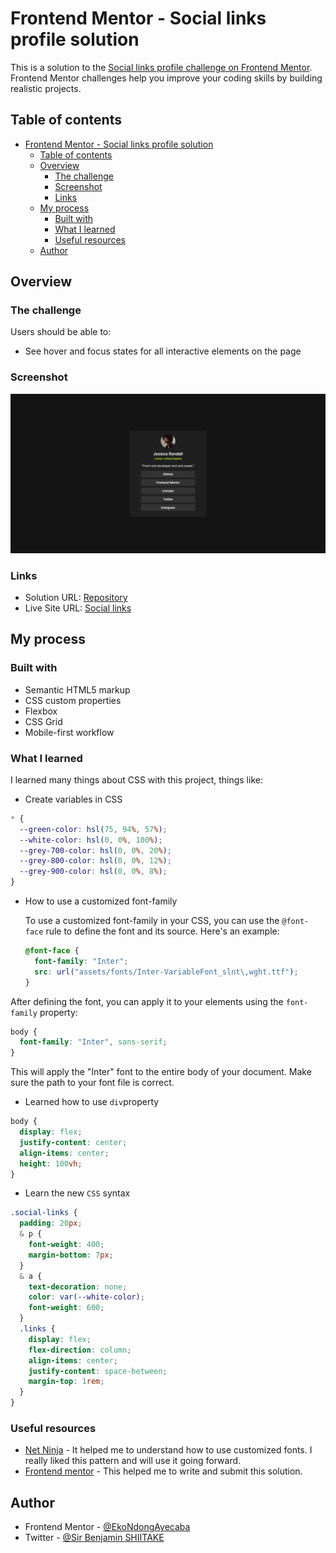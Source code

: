 # Frontend Mentor - Social links profile solution

This is a solution to the [Social links profile challenge on Frontend Mentor](https://www.frontendmentor.io/challenges/social-links-profile-UG32l9m6dQ). Frontend Mentor challenges help you improve your coding skills by building realistic projects.

## Table of contents

- [Frontend Mentor - Social links profile solution](#frontend-mentor---social-links-profile-solution)
  - [Table of contents](#table-of-contents)
  - [Overview](#overview)
    - [The challenge](#the-challenge)
    - [Screenshot](#screenshot)
    - [Links](#links)
  - [My process](#my-process)
    - [Built with](#built-with)
    - [What I learned](#what-i-learned)
    - [Useful resources](#useful-resources)
  - [Author](#author)

## Overview

### The challenge

Users should be able to:

- See hover and focus states for all interactive elements on the page

### Screenshot

![Screenshot of the solution](./preview.png)

### Links

- Solution URL: [Repository](https://github.com/EkoNdongAyecaba/social-links-profile)
- Live Site URL: [Social links](https://ekondongayecaba.github.io/social-links-profile/)

## My process

### Built with

- Semantic HTML5 markup
- CSS custom properties
- Flexbox
- CSS Grid
- Mobile-first workflow

### What I learned

I learned many things about CSS with this project, things like:

- Create variables in CSS

```css
* {
  --green-color: hsl(75, 94%, 57%);
  --white-color: hsl(0, 0%, 100%);
  --grey-700-color: hsl(0, 0%, 20%);
  --grey-800-color: hsl(0, 0%, 12%);
  --grey-900-color: hsl(0, 0%, 8%);
}
```

- How to use a customized font-family

  To use a customized font-family in your CSS, you can use the `@font-face` rule to define the font and its source. Here's an example:

  ```css
  @font-face {
    font-family: "Inter";
    src: url("assets/fonts/Inter-VariableFont_slnt\,wght.ttf");
  }
  ```

After defining the font, you can apply it to your elements using the `font-family` property:

```css
body {
  font-family: "Inter", sans-serif;
}
```

This will apply the "Inter" font to the entire body of your document. Make sure the path to your font file is correct.

- Learned how to use `div`property

```css
body {
  display: flex;
  justify-content: center;
  align-items: center;
  height: 100vh;
}
```

- Learn the new `CSS` syntax

```css
.social-links {
  padding: 20px;
  & p {
    font-weight: 400;
    margin-bottom: 7px;
  }
  & a {
    text-decoration: none;
    color: var(--white-color);
    font-weight: 600;
  }
  .links {
    display: flex;
    flex-direction: column;
    align-items: center;
    justify-content: space-between;
    margin-top: 1rem;
  }
}
```

### Useful resources

- [Net Ninja](https://www.youtube.com/watch?v=k7mBXzv7trQ&list=PL4cUxeGkcC9hH1tAjyUPZPjbj-7s200a4&index=7&ab_channel=NetNinja) - It helped me to understand how to use customized fonts. I really liked this pattern and will use it going forward.
- [Frontend mentor](https://medium.com/frontend-mentor/a-complete-guide-to-submitting-solutions-on-frontend-mentor-ac6384162248) - This helped me to write and submit this solution.

## Author

- Frontend Mentor - [@EkoNdongAyecaba](https://www.frontendmentor.io/profile/EkoNdongAyecaba)
- Twitter - [@Sir Benjamin SHIITAKE](https://x.com/Shiitake_EGBM)
